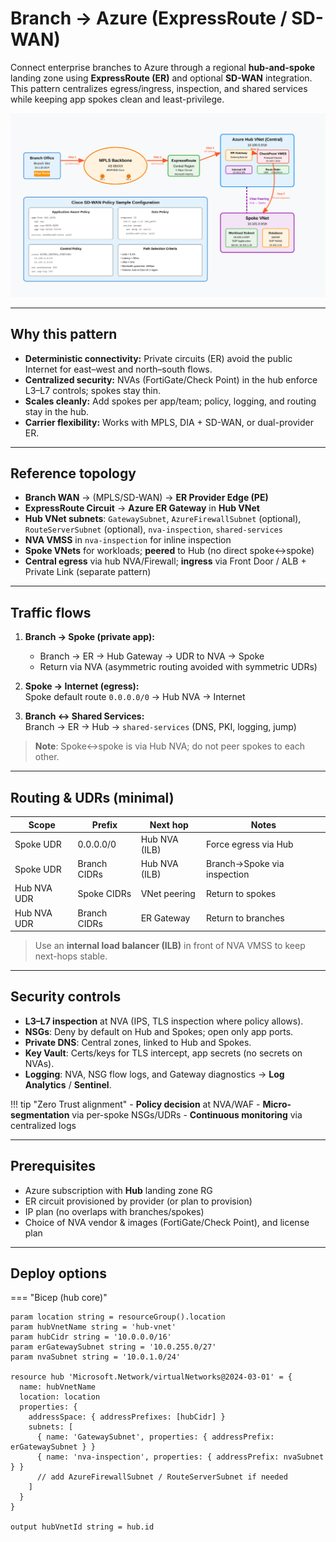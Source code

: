 # Branch → Azure (ExpressRoute / SD-WAN)

Connect enterprise branches to Azure through a regional **hub-and-spoke** landing zone using **ExpressRoute (ER)** and optional **SD-WAN** integration. This pattern centralizes egress/ingress, inspection, and shared services while keeping app spokes clean and least-privilege.

![Branch to Azure](../diagrams/branch-to-azure.svg)

---

## Why this pattern

- **Deterministic connectivity:** Private circuits (ER) avoid the public Internet for east–west and north–south flows.
- **Centralized security:** NVAs (FortiGate/Check Point) in the hub enforce L3–L7 controls; spokes stay thin.
- **Scales cleanly:** Add spokes per app/team; policy, logging, and routing stay in the hub.
- **Carrier flexibility:** Works with MPLS, DIA + SD-WAN, or dual-provider ER.

---

## Reference topology

- **Branch WAN** → (MPLS/SD-WAN) → **ER Provider Edge (PE)**
- **ExpressRoute Circuit** → **Azure ER Gateway** in **Hub VNet**
- **Hub VNet subnets**: `GatewaySubnet`, `AzureFirewallSubnet` (optional), `RouteServerSubnet` (optional), `nva-inspection`, `shared-services`
- **NVA VMSS** in `nva-inspection` for inline inspection
- **Spoke VNets** for workloads; **peered** to Hub (no direct spoke↔spoke)
- **Central egress** via hub NVA/Firewall; **ingress** via Front Door / ALB + Private Link (separate pattern)

---

## Traffic flows

1. **Branch → Spoke (private app):**
   - Branch → ER → Hub Gateway → UDR to NVA → Spoke
   - Return via NVA (asymmetric routing avoided with symmetric UDRs)

2. **Spoke → Internet (egress):**  
   Spoke default route `0.0.0.0/0` → Hub NVA → Internet

3. **Branch ↔ Shared Services:**  
   Branch → ER → Hub → `shared-services` (DNS, PKI, logging, jump)

> **Note**: Spoke↔spoke is via Hub NVA; do not peer spokes to each other.

---

## Routing & UDRs (minimal)

| Scope        | Prefix             | Next hop        | Notes                         |
|--------------|--------------------|-----------------|-------------------------------|
| Spoke UDR    | 0.0.0.0/0          | Hub NVA (ILB)   | Force egress via Hub          |
| Spoke UDR    | Branch CIDRs       | Hub NVA (ILB)   | Branch→Spoke via inspection   |
| Hub NVA UDR  | Spoke CIDRs        | VNet peering    | Return to spokes              |
| Hub NVA UDR  | Branch CIDRs       | ER Gateway      | Return to branches            |

> Use an **internal load balancer (ILB)** in front of NVA VMSS to keep next-hops stable.

---

## Security controls

- **L3–L7 inspection** at NVA (IPS, TLS inspection where policy allows).
- **NSGs**: Deny by default on Hub and Spokes; open only app ports.
- **Private DNS**: Central zones, linked to Hub and Spokes.
- **Key Vault**: Certs/keys for TLS intercept, app secrets (no secrets on NVAs).
- **Logging**: NVA, NSG flow logs, and Gateway diagnostics → **Log Analytics** / **Sentinel**.

!!! tip "Zero Trust alignment"
    - **Policy decision** at NVA/WAF
    - **Micro-segmentation** via per-spoke NSGs/UDRs
    - **Continuous monitoring** via centralized logs

---

## Prerequisites

- Azure subscription with **Hub** landing zone RG
- ER circuit provisioned by provider (or plan to provision)
- IP plan (no overlaps with branches/spokes)
- Choice of NVA vendor & images (FortiGate/Check Point), and license plan

---

## Deploy options

=== "Bicep (hub core)"

```bicep
param location string = resourceGroup().location
param hubVnetName string = 'hub-vnet'
param hubCidr string = '10.0.0.0/16'
param erGatewaySubnet string = '10.0.255.0/27'
param nvaSubnet string = '10.0.1.0/24'

resource hub 'Microsoft.Network/virtualNetworks@2024-03-01' = {
  name: hubVnetName
  location: location
  properties: {
    addressSpace: { addressPrefixes: [hubCidr] }
    subnets: [
      { name: 'GatewaySubnet', properties: { addressPrefix: erGatewaySubnet } }
      { name: 'nva-inspection', properties: { addressPrefix: nvaSubnet } }
      // add AzureFirewallSubnet / RouteServerSubnet if needed
    ]
  }
}

output hubVnetId string = hub.id
